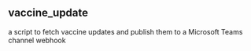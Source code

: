 ## vaccine_update
a script to fetch vaccine updates and publish them to a Microsoft Teams channel webhook